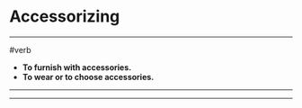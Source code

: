 # Accessorizing
---
#verb
- **To furnish with accessories.**
- **To wear or to choose accessories.**
---
---

